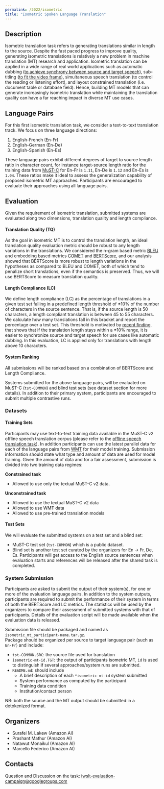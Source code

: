 ```yaml
---
permalink: /2022/isometric
title: "Isometric Spoken Language Translation"
---
```


<!-- the task, the languages, and the type of data -->


## Description
Isometric translation task refers to generating translations similar in length to the source. 
Despite the fast paced progress to improve quality, generating isometric translations is relatively a new problem in 
machine translation (MT) research and application. 
Isometric translation can be applied in a wide range of real world applications such as automatic dubbing 
([to achieve synchrony between source and target speech](https://www.amazon.science/publications/from-speech-to-speech-translation-to-automatic-dubbing)), 
sub-titling ([to fit the video frame](https://arxiv.org/abs/2006.01080)), 
simultaneous speech translation (to control the reading or listening effort), and 
layout constrained translation (i.e. document table or database field). Hence, building MT models that can generate increasingly isometric translation while maintaining the 
translation quality can have a far reaching impact in diverse MT use cases.


## Language Pairs 

For this first isometric translation task, we consider a text-to-text translation track. We focus on three language directions:

1. English-French (En-Fr)
2. English-German (En-De)
3. English-Spanish (En-Es)

These language pairs exhibit different degrees of target to source length ratio in character count, 
for instance target-source length ratio for the training data from 
[MuST-C](https://iwslt.org/2021/offline#allowed-training-data) for En-Fr is `1.11`, En-De is `1.12` and En-Es is `1.04`. 
These ratios make it ideal to assess the generalization capability of proposed isometric MT approaches. 
Participants are encouraged to evaluate their approaches using all language pairs.

## Evaluation

Given the requirement of isometric translation, submitted systems are evaluated along two dimensions, translation quality and length compliance. 

#### Translation Quality (TQ)

As the goal in isometric MT is to control the translation length, an ideal translation quality evaluation metric 
should be robust to any length variations in the translations. We considered the n-gram based metric 
[BLEU](https://aclanthology.org/P02-1040.pdf) and embedding based metrics [COMET](https://aclanthology.org/2020.emnlp-main.213.pdf) 
and [BERTScore](https://arxiv.org/abs/1904.09675), and our analysis showed that BERTScore is more robust to length variations 
in the hypotheses as compared to BLEU and COMET, both of which tend to penalize short translations, even if the semantics is preserved. 
Thus, we will use BERTScore to measure translation quality.


#### Length Compliance (LC)

We define length compliance (LC) as the percentage of translations in a given test set falling in a predefined length 
threshold of ±10% of the number of characters in the source sentence. That is, if the source length is 50 characters, 
a length compliant translation is between 45 to 55 characters. We calculate how many translations fall in this bracket 
and report the percentage over a test set. This threshold is motivated by 
[recent finding](https://www.amazon.science/publications/machine-translation-verbosity-control-for-automatic-dubbing), 
that shows that if the translation length stays within a ±10% range, 
it is easier to synchronize source and target speech for use cases like automatic dubbing. 
In this evaluation, LC is applied only for translations with length above 10 characters.


#### System Ranking
All submissions will be ranked based on a combination of BERTScore and Length Compliance.

Systems submitted for the above language pairs, will be evaluated on MuST-C (`tst-COMMON`) and blind test sets 
(see dataset section for more details). In addition to their primary system, participants are encouraged to submit 
multiple contrastive runs.


### Datasets

#### Training Sets

Participants may use text-to-text training data available in the MuST-C v2 offline speech translation corpus 
(please refer to the [offline speech translation task](https://iwslt.org/2021/offline#allowed-training-data)). 
In addition participants can use the latest parallel data for each of the language pairs from 
[WMT](https://www.statmt.org/wmt21/) for their model training. 
Submission information should state what type and amount of data are used for model training. 
Given the amount of data and for a fair assessment, submission is divided into two training data regimes: 


**Constrained task**
* Allowed to use only the textual MuST-C v2 data.

**Unconstrained task**
* Allowed to use the textual MuST-C v2 data
* Allowed to use WMT data 
* Allowed to use pre-trained translation models


#### Test Sets

We will evaluate the submitted systems on a test set and a blind set:

* MuST-C test set (`tst-COMMON`) which is a public dataset.
*  Blind set is another test set curated by the organizers for En → Fr, De, Es. 
Participants will get access to the English source sentences when evaluation starts and references will be released 
after the shared task is completed.

### System Submission

Participants are asked to submit the output of their system(s), for one or more of the evaluation language pairs. 
In addition to the system outputs, participants are required to submit the performance of their system in terms of 
both the BERTScore and LC metrics. The statistics will be used by the organizers to compare their assessment of 
submitted systems with that of participants. Details of the evaluation script will be made available when the evaluation data is released. 


Submission file should be packaged and named as `isometric_mt_participant-name.tar.gz`.  
Package should be organized per source to target language pair (such as `En-Fr`) and include: 

* `tst-COMMON.SRC`: the source file used for translation 
* `isometric-mt-id.TGT`: the output of participants isometric MT, `id`  is used to distinguish if several approaches/system runs are submitted. 
* `README.md`: should include
    * A brief description of each `*isometric-mt-id` system submitted
    * System performance as computed by the participant
    * Training data condition
    * Institution/contact person

NB: both the source and the MT output should be submitted in a detokenized format.


## Organizers

- Surafel M. Lakew (Amazon AI)
- Prashant Mathur (Amazon AI)
- Natawut Monaikul (Amazon AI)
- Marcello Federico (Amazon AI) 


## Contacts 

Question and Discussion on the task: iwslt-evaluation-campaign@googlegroups.com


<!-- list of names and affiliations -->

<!-- Markdown notes: comments can be formed as above; bulleted lines start with a - ; if you want to have a line break either put a blank line in between the text or leave two spaces at the end of the line -->


